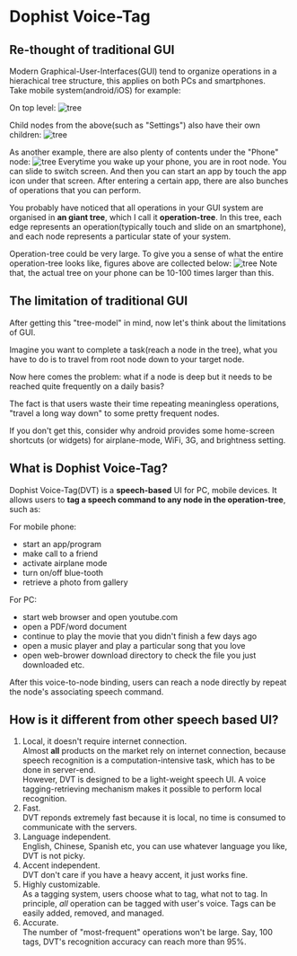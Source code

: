 Dophist Voice-Tag
===
Re-thought of traditional GUI
---
Modern Graphical-User-Interfaces(GUI) tend to organize operations in a hierachical tree structure, this applies on both PCs and smartphones.  
Take mobile system(android/iOS) for example:

On top level:
![tree](https://raw.github.com/dophist/launcher/master/misc/toptree.png)


Child nodes from the above(such as "Settings") also have their own children:
![tree](https://raw.github.com/dophist/launcher/master/misc/midtree1.png)


As another example, there are also plenty of contents under the "Phone" node:
![tree](https://raw.github.com/dophist/launcher/master/misc/midtree2.png)
Everytime you wake up your phone, you are in root node.  You can slide to switch screen.  And then you can start an app by touch the app icon under that screen.  After entering a certain app, there are also bunches of operations that you can perform.  


You probably have noticed that all operations in your GUI system are organised in __an giant tree__, which I call it __operation-tree__. In this tree, each edge represents an operation(typically touch and slide on an smartphone), and each node represents a particular state of your system.

Operation-tree could be very large. 
To give you a sense of what the entire operation-tree looks like, figures above are collected below:
![tree](https://raw.github.com/dophist/launcher/master/misc/bigtree.png)
Note that, the actual tree on your phone can be 10-100 times larger than this.

The limitation of traditional GUI
---
After getting this "tree-model" in mind, now let's think about the limitations of GUI.

Imagine you want to complete a task(reach a node in the tree), what you have to do is to travel from root node down to your target node.  

Now here comes the problem: what if a node is deep but it needs to be reached quite frequently on a daily basis?  

The fact is that users waste their time repeating meaningless operations, "travel a long way down" to some pretty frequent nodes.

If you don't get this, consider why android provides some home-screen shortcuts (or widgets) for airplane-mode, WiFi, 3G, and brightness setting.

What is Dophist Voice-Tag?
---
Dophist Voice-Tag(DVT) is a __speech-based__ UI for PC, mobile devices. It allows users to __tag a speech command to any node in the operation-tree__, such as:

For mobile phone:
* start an app/program
* make call to a friend
* activate airplane mode
* turn on/off blue-tooth
* retrieve a photo from gallery

For PC:
* start web browser and open youtube.com
* open a PDF/word document
* continue to play the movie that you didn't finish a few days ago
* open a music player and play a particular song that you love
* open web-brower download directory to check the file you just downloaded
etc.

After this voice-to-node binding, users can reach a node directly by repeat the node's associating speech command.

How is it different from other speech based UI?
---
1. Local, it doesn't require internet connection.  
    Almost __all__ products on the market rely on internet connection, because speech recognition is a computation-intensive task, which has to be done in server-end.  
    However, DVT is designed to be a light-weight speech UI.  A voice tagging-retrieving mechanism makes it possible to perform local recognition.
2. Fast.  
    DVT reponds extremely fast because it is local, no time is consumed to communicate with the servers.
3. Language independent.  
    English, Chinese, Spanish etc, you can use whatever language you like, DVT is not picky.
4. Accent independent.  
    DVT don't care if you have a heavy accent, it just works fine.
5. Highly customizable.  
    As a tagging system, users choose what to tag, what not to tag.  In principle, *all* operation can be tagged with user's voice.  Tags can be easily added, removed, and managed.
6. Accurate.  
    The number of "most-frequent" operations won't be large.  Say, 100 tags, DVT's recognition accuracy can reach more than 95%.
